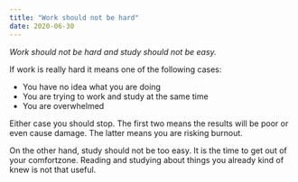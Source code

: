 ```yaml
---
title: "Work should not be hard"
date: 2020-06-30
---
```

*Work should not be hard and study should not be easy.*

If work is really hard it means one of the following cases:
* You have no idea what you are doing
* You are trying to work and study at the same time
* You are overwhelmed

Either case you should stop. The first two means the results will be poor or even cause damage. The latter means you are risking burnout.

On the other hand, study should not be too easy. It is the time to get out of your comfortzone. Reading and studying about things you already kind of knew is not that useful.
